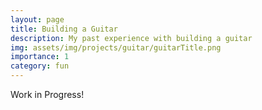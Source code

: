 ```yaml
---
layout: page
title: Building a Guitar
description: My past experience with building a guitar
img: assets/img/projects/guitar/guitarTitle.png
importance: 1
category: fun
---
```


Work in Progress!
